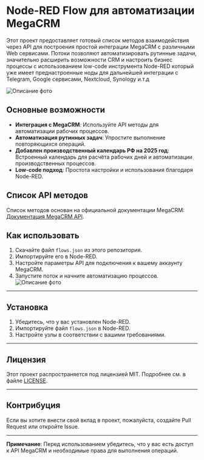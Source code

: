 # Node-RED Flow для автоматизации MegaCRM

Этот проект предоставляет готовый список методов взаимодействия через API для построения простой интеграции MegaCRM с различными Web сервисами. Потоки позволяют автоматизировать рутинные задачи, значительно расширить возможности CRM и настроить бизнес процессы с использованием low-code инструмента Node-RED который уже имеет преднастроенные ноды для дальнейшей интеграции с Telegram, Google сервисами, Nextcloud, Synology и.т.д 

![Описание фото](https://github.com/mr-K-Barabas/MegaCRM-API-Node-Red/blob/main/MegaCRM_API.jpg)

## Основные возможности
- **Интеграция с MegaCRM**: Используйте API методы для автоматизации рабочих процессов.
- **Автоматизация рутинных задач**: Упростите выполнение повторяющихся операций.
- **Добавлен производственный календарь РФ на 2025 год**: Встроенный календарь для расчёта рабочих дней и автоматизации производственных процессов.
- **Low-code подход**: Простота настройки и использования благодаря Node-RED.

## Список API методов
Список методов основан на официальной документации MegaCRM: [Документация MegaCRM API](https://help.megagroup.ru/dokumentatsiya-api).

## Как использовать
1. Скачайте файл `flows.json` из этого репозитория.
2. Импортируйте его в Node-RED.
3. Настройте параметры API для подключения к вашему аккаунту MegaCRM.
4. Запустите поток и начните автоматизацию процессов.
![Описание фото](https://github.com/mr-K-Barabas/MegaCRM-API-Node-Red/blob/main/api.jpg)
---

## Установка
1. Убедитесь, что у вас установлен Node-RED.
2. Импортируйте файл `flows.json` в Node-RED.
3. Настройте узлы в соответствии с вашими требованиями.
   
---
## Лицензия
Этот проект распространяется под лицензией MIT. Подробнее см. в файле [LICENSE](LICENSE).

---
## Контрибуция
Если вы хотите внести свой вклад в проект, пожалуйста, создайте Pull Request или откройте Issue.

---
**Примечание**: Перед использованием убедитесь, что у вас есть доступ к API MegaCRM и необходимые права для выполнения операций.

